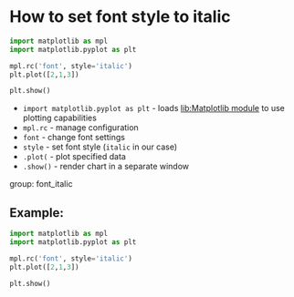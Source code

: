 # How to set font style to italic

```python
import matplotlib as mpl
import matplotlib.pyplot as plt

mpl.rc('font', style='italic')
plt.plot([2,1,3])

plt.show()
```

- `import matplotlib.pyplot as plt` - loads [lib:Matplotlib module](python-matplotlib/how-to-install-matplotlib-python-lib-in-ubuntu-ubuntuversion) to use plotting capabilities
- `mpl.rc` - manage configuration
- `font` - change font settings
- `style` - set font style (`italic` in our case)
- `.plot(` - plot specified data
- `.show()` - render chart in a separate window

group: font_italic

## Example: 
```python
import matplotlib as mpl
import matplotlib.pyplot as plt

mpl.rc('font', style='italic')
plt.plot([2,1,3])

plt.show()
```

